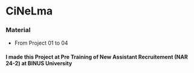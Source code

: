 # CiNeLma

### Material

- From Project 01 to 04

#### I made this Project at Pre Training of New Assistant Recruitement (NAR 24-2) at BINUS University
